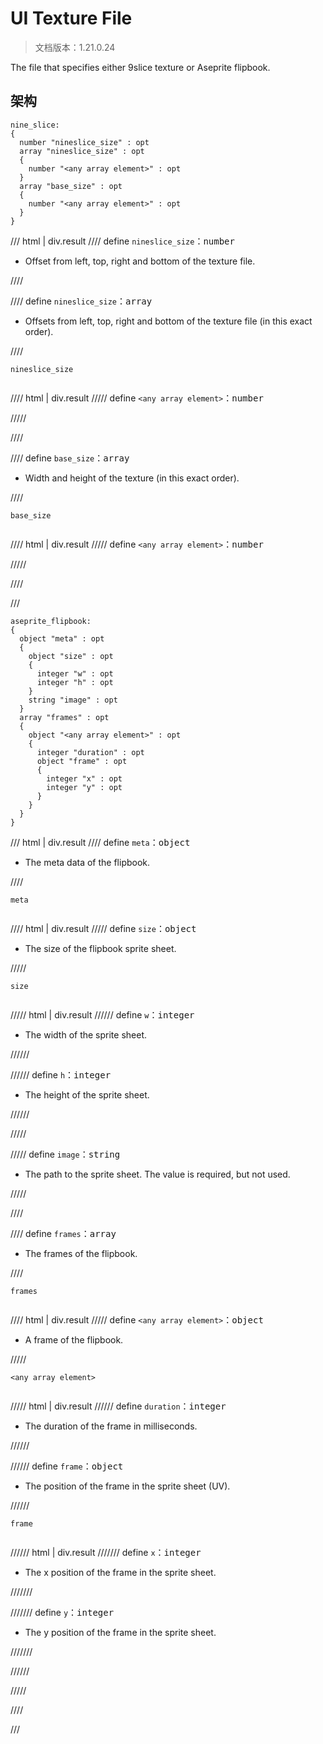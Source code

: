 # UI Texture File

> 文档版本：1.21.0.24

The file that specifies either 9slice texture or Aseprite flipbook.

## 架构

```mcschema
nine_slice:
{
  number "nineslice_size" : opt
  array "nineslice_size" : opt
  {
    number "<any array element>" : opt
  }
  array "base_size" : opt
  {
    number "<any array element>" : opt
  }
}

```

/// html | div.result
//// define
`nineslice_size`：<samp>number</samp>

- Offset from left, top, right and bottom of the texture file.


////


//// define
`nineslice_size`：<samp>array</samp>

- Offsets from left, top, right and bottom of the texture file (in this exact order).


////

<div class="language-text highlight"><span class="filename"><code>nineslice_size</code></span><pre id="__code_1"><span></span></pre></div>

//// html | div.result
///// define
`<any array element>`：<samp>number</samp>


/////


////



//// define
`base_size`：<samp>array</samp>

- Width and height of the texture (in this exact order).


////

<div class="language-text highlight"><span class="filename"><code>base_size</code></span><pre id="__code_1"><span></span></pre></div>

//// html | div.result
///// define
`<any array element>`：<samp>number</samp>


/////


////


///



```mcschema
aseprite_flipbook:
{
  object "meta" : opt
  {
    object "size" : opt
    {
      integer "w" : opt
      integer "h" : opt
    }
    string "image" : opt
  }
  array "frames" : opt
  {
    object "<any array element>" : opt
    {
      integer "duration" : opt
      object "frame" : opt
      {
        integer "x" : opt
        integer "y" : opt
      }
    }
  }
}

```

/// html | div.result
//// define
`meta`：<samp>object</samp>

- The meta data of the flipbook.


////

<div class="language-text highlight"><span class="filename"><code>meta</code></span><pre id="__code_1"><span></span></pre></div>

//// html | div.result
///// define
`size`：<samp>object</samp>

- The size of the flipbook sprite sheet.


/////

<div class="language-text highlight"><span class="filename"><code>size</code></span><pre id="__code_1"><span></span></pre></div>

///// html | div.result
////// define
`w`：<samp>integer</samp>

- The width of the sprite sheet.


//////


////// define
`h`：<samp>integer</samp>

- The height of the sprite sheet.


//////


/////


///// define
`image`：<samp>string</samp>

- The path to the sprite sheet. The value is required, but not used.


/////


////


//// define
`frames`：<samp>array</samp>

- The frames of the flipbook.


////

<div class="language-text highlight"><span class="filename"><code>frames</code></span><pre id="__code_1"><span></span></pre></div>

//// html | div.result
///// define
`<any array element>`：<samp>object</samp>

- A frame of the flipbook.


/////

<div class="language-text highlight"><span class="filename"><code>&lt;any array element&gt;</code></span><pre id="__code_1"><span></span></pre></div>

///// html | div.result
////// define
`duration`：<samp>integer</samp>

- The duration of the frame in milliseconds.


//////


////// define
`frame`：<samp>object</samp>

- The position of the frame in the sprite sheet (UV).


//////

<div class="language-text highlight"><span class="filename"><code>frame</code></span><pre id="__code_1"><span></span></pre></div>

////// html | div.result
/////// define
`x`：<samp>integer</samp>

- The x position of the frame in the sprite sheet.


///////


/////// define
`y`：<samp>integer</samp>

- The y position of the frame in the sprite sheet.


///////


//////


/////


////


///



